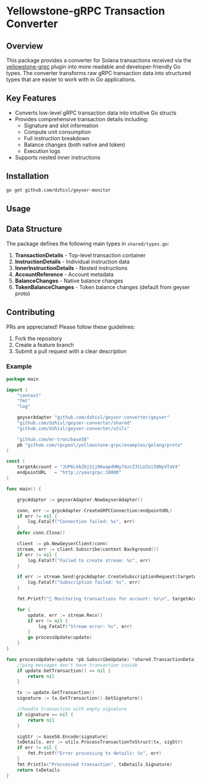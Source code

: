 # Yellowstone-gRPC Transaction Converter

## Overview

This package provides a converter for Solana transactions received via the [yellowstone-grpc](https://github.com/rpcpool/yellowstone-grpc) plugin into more readable and developer-friendly Go types. The converter transforms raw gRPC transaction data into structured types that are easier to work with in Go applications.

## Key Features

- Converts low-level gRPC transaction data into intuitive Go structs
- Provides comprehensive transaction details including:
  - Signature and slot information
  - Compute unit consumption
  - Full instruction breakdown
  - Balance changes (both native and token)
  - Execution logs
- Supports nested inner instructions

## Installation

```bash
go get github.com/dzhisl/geyser-monitor
```

## Usage

## Data Structure

The package defines the following main types in `shared/types.go`:

1. **TransactionDetails** - Top-level transaction container
2. **InstructionDetails** - Individual instruction data
3. **InnerInstructionDetails** - Nested instructions
4. **AccountReference** - Account metadata
5. **BalanceChanges** - Native balance changes
6. **TokenBalanceChanges** - Token balance changes (default from geyser proto)

## Contributing

PRs are appreciated! Please follow these guidelines:

1. Fork the repository
2. Create a feature branch
3. Submit a pull request with a clear description

### Example

```go
package main

import (
	"context"
	"fmt"
	"log"

	geyserAdapter "github.com/dzhisl/geyser-converter/geyser"
	"github.com/dzhisl/geyser-converter/shared"
	"github.com/dzhisl/geyser-converter/utils"

	"github.com/mr-tron/base58"
	pb "github.com/rpcpool/yellowstone-grpc/examples/golang/proto"
)

const (
	targetAccount = "JUP6LkbZbjS1jKKwapdHNy74zcZ3tLUZoi5QNyVTaV4"
	endpointURL   = "http://yourgrpc:10000"
)

func main() {

	grpcAdapter := geyserAdapter.NewGeyserAdapter()

	conn, err := grpcAdapter.CreateGRPCConnection(endpointURL)
	if err != nil {
		log.Fatalf("Connection failed: %s", err)
	}
	defer conn.Close()

	client := pb.NewGeyserClient(conn)
	stream, err := client.Subscribe(context.Background())
	if err != nil {
		log.Fatalf("Failed to create stream: %s", err)
	}

	if err := stream.Send(grpcAdapter.CreateSubscriptionRequest(targetAccount)); err != nil {
		log.Fatalf("Subscription failed: %s", err)
	}

	fmt.Printf("🔭 Monitoring transactions for account: %s\n", targetAccount)

	for {
		update, err := stream.Recv()
		if err != nil {
			log.Fatalf("Stream error: %s", err)
		}
		go processUpdate(update)
	}
}

func processUpdate(update *pb.SubscribeUpdate) *shared.TransactionDetails {
	//ping messages don't have transaction inside
	if update.GetTransaction() == nil {
		return nil
	}

	tx := update.GetTransaction()
	signature := tx.GetTransaction().GetSignature()

	//handle transaction with empty signature
	if signature == nil {
		return nil
	}

	sigStr := base58.Encode(signature)
	txDetails, err := utils.ProcessTransactionToStruct(tx, sigStr)
	if err != nil {
		fmt.Printf("Error processing tx details: %s", err)
	}
	fmt.Println("Proccessed transaction", txDetails.Signature)
	return txDetails
}

```
